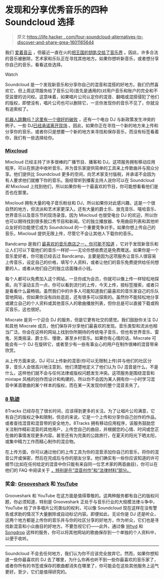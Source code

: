# 发现和分享优秀音乐的四种 Soundcloud 选择

> 原文:[https://life hacker . com/four-soundcloud-alternatives-to-discover-and-share-grea-1601165644](https://lifehacker.com/four-soundcloud-alternatives-to-discover-and-share-grea-1601165644)

我们 [爱着音云](https://lifehacker.com/soundcloud-helps-you-share-and-discover-new-free-music-5654702) ，但最近一直在火的[把王国的钥匙交给了音乐界](http://torrentfreak.com/record-labels-can-remove-soundcoud-tracks-without-oversight-140703/) 。因此，许多合法的音乐被删除，艺术家和乐队正在寻找其他地方。如果你想听新音乐，或者想分享你自己的音乐，看看这些选择。

Watch

Soundcloud 是一个发现新音乐和分享你自己的混音和混搭的好地方。我们仍然喜欢它，但上周这项服务给了音乐公司(首先是通用的)对用户音乐和账户的完全和不受监督的访问权。这意味着，如果唱片公司认定你的混音、翻唱或混搭侵犯了他们的版权，即使没有，唱片公司也可以删除它，一旦你发现你的音乐不见了，你就没有追索权了。

[机器人跳舞吗？这里有一个很好的破败](http://doandroidsdance.com/features/soundcloud-boldly-releases-new-app-allows-universal-flag-account-quietly-announces-data-mining-one-month/) ，还有一个电台 DJ 与新政策发生冲突的例子。一些 DJ[已经承诺离开现场](https://twitter.com/kaskade/statuses/474230686778290177) 。因此，如果你正在寻找一个新的地方来上传和分享你的音乐，或者你只是想要一个新的地方来寻找和保存音乐，而没有标签看着你，我们有一些选择给你。

### [Mixcloud](http://www.mixcloud.com/)

Mixcloud 已经主持了许多很棒的广播节目、播客和 DJ。这项服务拥有移动应用程序，可以在旅途中收听音乐，并为音乐家提供简单的工具来上传歌曲并与观众分享。他们提供比 Soundcloud 更多的空间，向艺术家支付版税，并承诺不会因为有人要求他们就撤下你的音乐。我经常听到播客主持人说你可以在 Soundcloud *和* Mixcloud 上找到他们，所以如果你有一个最喜欢的节目，你可能想看看他们是否也在那里。

Mixcloud 拥有大量的电子音乐粉丝和 DJ，所以如果你对此感兴趣，这是一个很自然的地方，但流派和艺术家更深入。还有大量的爵士乐、放克音乐、嘻哈音乐、世界音乐以及音乐节的现场录音。因为 Mixcloud 也很受电台 DJ 的欢迎，所以你也可以期待找到很多脱口秀节目和新闻。它的独立播放器、专用曲目列表和其他听众友好的功能使它成为 Soundcloud 的一个重要竞争对手。如果你想上传自己的音乐，Mixcloud 提供无限上传，尽管它不会让其他人下载你的音乐。

Bandcamp 是我们 [最喜欢的音乐商店之一，你可能不知道](https://lifehacker.com/the-best-music-download-stores-youre-not-using-but-sh-1460502841) ，它对于发现新音乐和让人们可以下载他们的音乐一样好——无论你想收费还是免费赠送。如果你是一个音乐爱好者，你可能已经去过 Bandcamp，主要是因为这项服务让音乐人很容易上传音乐，设定自己的价格，填写个人资料，或者让他们的音乐免费提供给任何想要的人，或者从他们自己的独立店面赚点小钱。

每个人都可以免费加入这个网站，一旦你成为会员，你就可以像上传一样轻松地探索。向下滚动主页一点，你可以看到流行的上传，今天上传，按标签搜索，或者只是看看什么最畅销。虽然我们中的许多人可能知道我们最喜欢的音乐家自己的乐队营地网站，但如果你没有四处逛逛，还有很多可以探索的。虽然你不能轻松地分享或建立自己的个人资料或其他音乐人的歌曲播放列表，但你总是可以直接下载或购买音乐，这也很好。

Mixcrate 是另一个迎合 DJ 的服务，但是它更有社交的感觉。我们鼓励你关注 DJ 和其他 Mixcrate 成员，他们保存并分享他们最喜欢的发现。音乐类型和流派也相当广泛。你会在这样的网站上找到你所期待的传统电子音乐，但也有世界音乐、雷鬼、另类摇滚、爵士乐、慢歌，甚至乡村音乐。如果你有心情的话，Mixcrate 可能会有一个 DJ 在旋转它，或者至少有一些有事业心的用户在制作很棒的混音带来欣赏。

从上传方面来说，DJ 可以上传新的混音(你可以无限制上传)并与他们的社区分享，音乐人会很高兴地注意到，他们清楚地定义了他们认为 DJ 混音是什么，不是什么，这样他们就不会与任何法律或版权问题发生冲突。这项服务是围绕混音和 mixtape 风格的创作而设计和构建的，所以你不会因为某人拥有你一小时学习混音中某首歌曲的某个样本的版权，而在某一天发现你的整个混音丢失了。

### [8 轨迹](http://8tracks.com/)

8Tracks 已经存在了很长时间，应该得到更多的关注。为了让唱片公司满意，它有自己的版权之争和限制，但总的来说，它是一个上传和分享你自己创作的作品，或者查找混音和混音带的安全地方。8Tracks 拥有移动应用程序，该服务鼓励您关注制作精彩混音的其他用户，上传您自己的曲目，并根据您的心情、时间或您正在做的事情发现更多内容。甚至还有为完美的公路旅行，在夏天的阳光下晒太阳，或集中精力工作而精心制作的混合物。

在上传方面，你可以通过他们的上传工具为你的混音添加你自己的音乐，将你的混音公开或保密，然后在完成后与你的朋友分享。他们确实有一些你应该知道的许可细节(比如在任何给定的混音中你只能有来自同一位艺术家的两首曲目)，你可以在他们的 FAQ 中阅读关于 [，特别是在“混音创作”和“法律材料”部分。](http://8tracks.com/faq)

### 奖金: [Grooveshark](http://grooveshark.com/) 和 [YouTube](http://youtube.com/)

Grooveshark 和 YouTube 在这方面是值得尊敬的。这两种服务都有自己的版权问题，你必须知道，特别是 Grooveshark 正处于与音乐行业的大规模法律斗争中，YouTube 给了许多唱片公司类似的权利，可以像 Soundcloud 现在这样在没有警告或求助的情况下大量删除或自动标记内容。即便如此，无论你是 DJ 还是听众，这两个地方都是上传你的音乐并与你的社区分享的好地方，作为听众，它们也是寻找新混音和小众曲目的好地方。不要忽视它们——此外，通过像 [Whyd](http://whyd.com/) 和 [Songdrop](https://songdrop.com/) 这样的服务，你可以将其他网站的歌曲保存到一个单独的个人资料中，以便于收听。

* * *

Soundcloud 不会去任何地方，我们认为你不应该完全放弃它。然而，如果你想知道一些你最喜欢的 DJ 去了哪里，为什么你再也听不到一些你最喜欢的音乐家了，或者你所有的书签或保存的歌曲都消失在哪里了，你可能会在这些其他服务上运气更好。至少，它们是值得研究的。